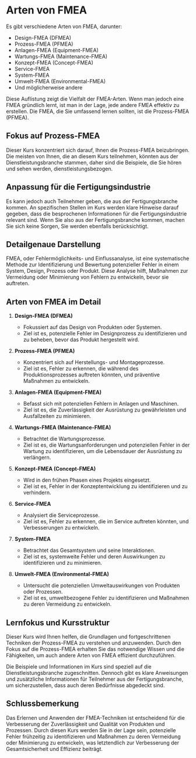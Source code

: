# Arten von FMEA

Es gibt verschiedene Arten von FMEA, darunter:

- Design-FMEA (DFMEA)
- Prozess-FMEA (PFMEA)
- Anlagen-FMEA (Equipment-FMEA)
- Wartungs-FMEA (Maintenance-FMEA)
- Konzept-FMEA (Concept-FMEA)
- Service-FMEA
- System-FMEA
- Umwelt-FMEA (Environmental-FMEA)
- Und möglicherweise andere

Diese Auflistung zeigt die Vielfalt der FMEA-Arten. Wenn man jedoch eine FMEA gründlich lernt, ist man in der Lage, jede andere FMEA effektiv zu erstellen. Die FMEA, die Sie umfassend lernen sollten, ist die Prozess-FMEA (PFMEA).

## Fokus auf Prozess-FMEA

Dieser Kurs konzentriert sich darauf, Ihnen die Prozess-FMEA beizubringen. Die meisten von Ihnen, die an diesem Kurs teilnehmen, könnten aus der Dienstleistungsbranche stammen, daher sind die Beispiele, die Sie hören und sehen werden, dienstleistungsbezogen.

## Anpassung für die Fertigungsindustrie

Es kann jedoch auch Teilnehmer geben, die aus der Fertigungsbranche kommen. An spezifischen Stellen im Kurs werden klare Hinweise darauf gegeben, dass die besprochenen Informationen für die Fertigungsindustrie relevant sind. Wenn Sie also aus der Fertigungsbranche kommen, machen Sie sich keine Sorgen, Sie werden ebenfalls berücksichtigt.

## Detailgenaue Darstellung

FMEA, oder Fehlermöglichkeits- und Einflussanalyse, ist eine systematische Methode zur Identifizierung und Bewertung potenzieller Fehler in einem System, Design, Prozess oder Produkt. Diese Analyse hilft, Maßnahmen zur Vermeidung oder Minimierung von Fehlern zu entwickeln, bevor sie auftreten.

## Arten von FMEA im Detail

1. **Design-FMEA (DFMEA)**

   - Fokussiert auf das Design von Produkten oder Systemen.
   - Ziel ist es, potenzielle Fehler im Designprozess zu identifizieren und zu beheben, bevor das Produkt hergestellt wird.
2. **Prozess-FMEA (PFMEA)**

   - Konzentriert sich auf Herstellungs- und Montageprozesse.
   - Ziel ist es, Fehler zu erkennen, die während des Produktionsprozesses auftreten könnten, und präventive Maßnahmen zu entwickeln.
3. **Anlagen-FMEA (Equipment-FMEA)**

   - Befasst sich mit potenziellen Fehlern in Anlagen und Maschinen.
   - Ziel ist es, die Zuverlässigkeit der Ausrüstung zu gewährleisten und Ausfallzeiten zu minimieren.
4. **Wartungs-FMEA (Maintenance-FMEA)**

   - Betrachtet die Wartungsprozesse.
   - Ziel ist es, die Wartungsanforderungen und potenziellen Fehler in der Wartung zu identifizieren, um die Lebensdauer der Ausrüstung zu verlängern.
5. **Konzept-FMEA (Concept-FMEA)**

   - Wird in den frühen Phasen eines Projekts eingesetzt.
   - Ziel ist es, Fehler in der Konzeptentwicklung zu identifizieren und zu verhindern.
6. **Service-FMEA**

   - Analysiert die Serviceprozesse.
   - Ziel ist es, Fehler zu erkennen, die im Service auftreten könnten, und Verbesserungen zu entwickeln.
7. **System-FMEA**

   - Betrachtet das Gesamtsystem und seine Interaktionen.
   - Ziel ist es, systemweite Fehler und deren Auswirkungen zu identifizieren und zu minimieren.
8. **Umwelt-FMEA (Environmental-FMEA)**

   - Untersucht die potenziellen Umweltauswirkungen von Produkten oder Prozessen.
   - Ziel ist es, umweltbezogene Fehler zu identifizieren und Maßnahmen zu deren Vermeidung zu entwickeln.

## Lernfokus und Kursstruktur

Dieser Kurs wird Ihnen helfen, die Grundlagen und fortgeschrittenen Techniken der Prozess-FMEA zu verstehen und anzuwenden. Durch den Fokus auf die Prozess-FMEA erhalten Sie das notwendige Wissen und die Fähigkeiten, um auch andere Arten von FMEA effizient durchzuführen.

Die Beispiele und Informationen im Kurs sind speziell auf die Dienstleistungsbranche zugeschnitten. Dennoch gibt es klare Anweisungen und zusätzliche Informationen für Teilnehmer aus der Fertigungsbranche, um sicherzustellen, dass auch deren Bedürfnisse abgedeckt sind.

## Schlussbemerkung

Das Erlernen und Anwenden der FMEA-Techniken ist entscheidend für die Verbesserung der Zuverlässigkeit und Qualität von Produkten und Prozessen. Durch diesen Kurs werden Sie in der Lage sein, potenzielle Fehler frühzeitig zu identifizieren und Maßnahmen zu deren Vermeidung oder Minimierung zu entwickeln, was letztendlich zur Verbesserung der Gesamtsicherheit und Effizienz beiträgt.
